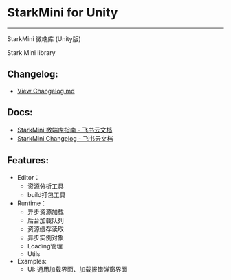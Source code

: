 # StarkMini for Unity  
----
StarkMini 微端库 (Unity版)

Stark Mini library  

## Changelog:
- [View Changelog.md](CHANGELOG.md)

## Docs:
- [StarkMini 微端库指南 - 飞书云文档](https://bytedance.feishu.cn/docs/doccnSzijs7L5sWGUQy8qyXbCW6)
- [StarkMini Changelog - 飞书云文档](https://bytedance.feishu.cn/docs/doccnWBgomdRR04JuKCinSrZkmg)

## Features:
- Editor：
    - 资源分析工具
    - build打包工具
- Runtime：
    - 异步资源加载
    - 后台加载队列
    - 资源缓存读取
    - 异步实例对象
    - Loading管理
    - Utils
- Examples:
    - UI: 通用加载界面、加载报错弹窗界面


